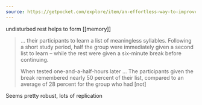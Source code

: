 ```yaml
---
source: https://getpocket.com/explore/item/an-effortless-way-to-improve-your-memory?utm_source=pocket-newtab
---
```


undisturbed rest helps to form [[memory]]

>... their participants to learn a list of meaningless syllables. Following a short study period, half the group were immediately given a second list to learn – while the rest were given a six-minute break before continuing.
>
>When tested one-and-a-half-hours later ... The participants given the break remembered nearly 50 percent of their list, compared to an average of 28 percent for the group who had [not]

Seems pretty robust, lots of replication